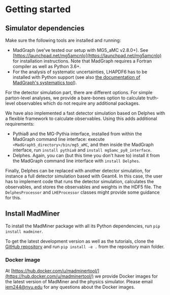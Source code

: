 # Getting started

## Simulator dependencies

Make sure the following tools are installed and running:
- MadGraph (we've tested our setup with MG5_aMC v2.8.0+). See [https://launchpad.net/mg5amcnlo](https://launchpad.net/mg5amcnlo)
  for installation instructions. Note that MadGraph requires a Fortran compiler as well as Python 3.6+.
- For the analysis of systematic uncertainties, LHAPDF6 has to be installed with Python support (see also
  [the documentation of MadGraph's systematics tool](https://cp3.irmp.ucl.ac.be/projects/madgraph/wiki/Systematics)).

For the detector simulation part, there are different options. For simple parton-level analyses, we provide a bare-bones
option to calculate truth-level observables which do not require any additional packages.

We have also implemented a fast detector simulation based on Delphes with a flexible framework to calculate observables.
Using this adds additional requirements:
- Pythia8 and the MG-Pythia interface, installed from within the MadGraph command line interface: execute
 `<MadGraph5_directory>/bin/mg5_aMC`, and then inside the MadGraph interface, run `install pythia8` and
 `install mg5amc_py8_interface`.
- Delphes. Again, you can (but this time you don't have to) install it from the MadGraph command line interface with
  `install Delphes`.
  
Finally, Delphes can be replaced with another detector simulation, for instance a full detector simulation based
with Geant4. In this case, the user has to implement code that runs the detector simulation, calculates the observables,
and stores the observables and weights in the HDF5 file. The `DelphesProcessor` and `LHEProcessor` classes might provide
some guidance for this.

## Install MadMiner

To install the MadMiner package with all its Python dependencies, run `pip install madminer`.

To get the latest development version as well as the tutorials, clone the
[GitHub repository](https://github.com/diana-hep/madminer) and run `pip install -e .` from the repository main
folder.

### Docker image

At [https://hub.docker.com/u/madminertool/](https://hub.docker.com/u/madminertool/) we provide Docker images for
the latest version of MadMiner and the physics simulator. Please email [iem244@nyu.edu](iem244@nyu.edu) for any
questions about the Docker images.
